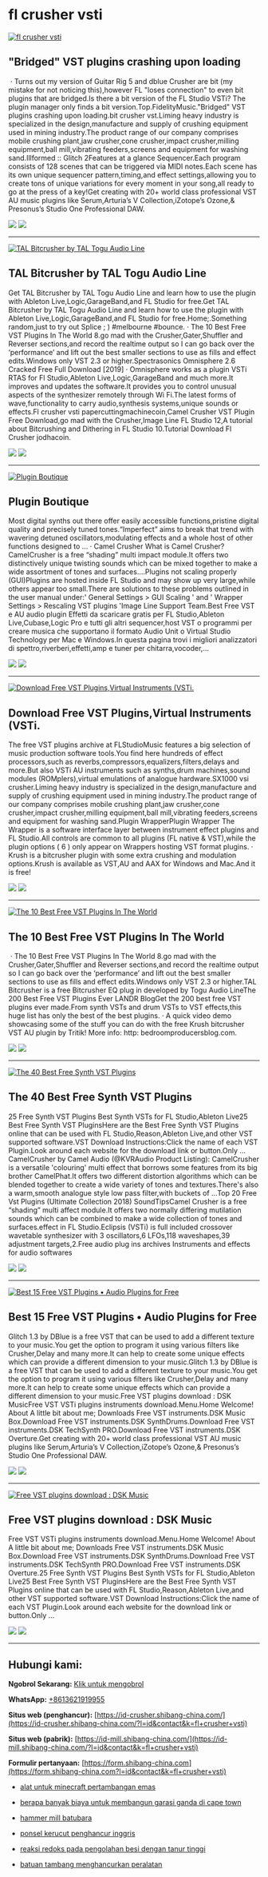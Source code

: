 # fl crusher vsti

<a href="https://swt.shibang-china.com/?l=id&img&k=fl+crusher+vsti" target="_blank">![fl crusher vsti](http://static.shibang-china.com/all-800x300/616.jpg)</a>

## &quot;Bridged&quot; VST plugins crashing upon loading
&nbsp;&#0183;&#32;Turns out my version of Guitar Rig 5 and dblue Crusher are bit (my mistake for not noticing this),however FL &quot;loses connection&quot; to even bit plugins that are bridged.Is there a bit version of the FL Studio VSTi? The plugin manager only finds a bit version.Top.FidelityMusic.&quot;Bridged&quot; VST plugins crashing upon loading.bit crusher vst.Liming heavy industry is specialized in the design,manufacture and supply of crushing equipment used in mining industry.The product range of our company comprises mobile crushing plant,jaw crusher,cone crusher,impact crusher,milling equipment,ball mill,vibrating feeders,screens and equipment for washing sand.Illformed :: Glitch 2Features at a glance Sequencer.Each program consists of 128 scenes that can be triggered via MIDI notes.Each scene has its own unique sequencer pattern,timing,and effect settings,allowing you to create tons of unique variations for every moment in your song,all ready to go at the press of a key!Get creating with 20+ world class professional VST AU music plugins like Serum,Arturia’s V Collection,iZotope’s Ozone,&amp; Presonus’s Studio One Professional DAW.


<a href="https://whatsapp.shibangsoft.com/WhatsApp.php" target="_blank" title="WhatsApp">![](http://static.shibang-china.com/icon/whatsapp.png)</a> <a href="https://swt.shibang-china.com/?l=id&icon&k=fl+crusher+vsti" target="_blank">![](http://static.shibang-china.com/icon/chat-id.png)</a>

---

<a href="https://swt.shibang-china.com/?l=id&img&k=fl+crusher+vsti" target="_blank">![TAL Bitcrusher by TAL Togu Audio Line](http://static.shibang-china.com/all-800x300/1232.jpg)</a>

## TAL Bitcrusher by TAL Togu Audio Line
Get TAL Bitcrusher by TAL Togu Audio Line and learn how to use the plugin with Ableton Live,Logic,GarageBand,and FL Studio for free.Get TAL Bitcrusher by TAL Togu Audio Line and learn how to use the plugin with Ableton Live,Logic,GarageBand,and FL Studio for free.Home;.Something random,just to try out Splice ; ) #melbourne #bounce.&nbsp;&#0183;&#32;The 10 Best Free VST Plugins In The World 8.go mad with the Crusher,Gater,Shuffler and Reverser sections,and record the realtime output so I can go back over the ‘performance’ and lift out the best smaller sections to use as fills and effect edits.Windows only VST 2.3 or higher.Spectrasonics Omnisphere 2.6 Cracked Free Full Download [2019]&nbsp;&#0183;&#32;Omnisphere works as a plugin VSTi RTAS for Fl Studio,Ableton Live,Logic,GarageBand and much more.It improves and updates the software.It provides you to control unusual aspects of the synthesizer remotely through Wi Fi.The latest forms of wave,functionality to carry audio,synthesis systems,unique sounds or effects.Fl crusher vsti papercuttingmachinecoin,Camel Crusher VST Plugin Free Download,go mad with the Crusher,Image Line FL Studio 12,A tutorial about Bitcrushing and Dithering in FL Studio 10.Tutorial Download Fl Crusher jodhacoin.


<a href="https://whatsapp.shibangsoft.com/WhatsApp.php" target="_blank" title="WhatsApp">![](http://static.shibang-china.com/icon/whatsapp.png)</a> <a href="https://swt.shibang-china.com/?l=id&icon&k=fl+crusher+vsti" target="_blank">![](http://static.shibang-china.com/icon/chat-id.png)</a>

---

<a href="https://swt.shibang-china.com/?l=id&img&k=fl+crusher+vsti" target="_blank">![Plugin Boutique](http://static.shibang-china.com/all-800x300/63.jpg)</a>

## Plugin Boutique
Most digital synths out there offer easily accessible functions,pristine digital quality and precisely tuned tones.“Imperfect” aims to break that trend with wavering detuned oscillators,modulating effects and a whole host of other functions designed to …&nbsp;&#0183;&#32;Camel Crusher What is Camel Crusher? CamelCrusher is a free “shading” multi impact module.It offers two distinctively unique twisting sounds which can be mixed together to make a wide assortment of tones and surfaces.…Plugins not scaling properly (GUI)Plugins are hosted inside FL Studio and may show up very large,while others appear too small.There are solutions to these problems outlined in the user manual under:' General Settings &gt; GUI Scaling ' and ' Wrapper Settings &gt; Rescaling VST plugins 'Image Line Support Team.Best Free VST e AU audio plugin Effetti da scaricare gratis per FL Studio,Ableton Live,Cubase,Logic Pro e tutti gli altri sequencer,host VST o programmi per creare musica che supportano il formato Audio Unit o Virtual Studio Technology per Mac e Windows.In questa pagina trovi i migliori analizzatori di spettro,riverberi,effetti,amp e tuner per chitarra,vocoder,…


<a href="https://whatsapp.shibangsoft.com/WhatsApp.php" target="_blank" title="WhatsApp">![](http://static.shibang-china.com/icon/whatsapp.png)</a> <a href="https://swt.shibang-china.com/?l=id&icon&k=fl+crusher+vsti" target="_blank">![](http://static.shibang-china.com/icon/chat-id.png)</a>

---

<a href="https://swt.shibang-china.com/?l=id&img&k=fl+crusher+vsti" target="_blank">![Download Free VST Plugins,Virtual Instruments (VSTi.](http://static.shibang-china.com/all-800x300/1049.jpg)</a>

## Download Free VST Plugins,Virtual Instruments (VSTi.
The free VST plugins archive at FLStudioMusic features a big selection of music production software tools.You find here hundreds of effect processors,such as reverbs,compressors,equalizers,filters,delays and more.But also VSTi AU instruments such as synths,drum machines,sound modules (ROMplers),virtual emulations of analogue hardware.SX1000 vsi crusher.Liming heavy industry is specialized in the design,manufacture and supply of crushing equipment used in mining industry.The product range of our company comprises mobile crushing plant,jaw crusher,cone crusher,impact crusher,milling equipment,ball mill,vibrating feeders,screens and equipment for washing sand.Plugin WrapperPlugin Wrapper The Wrapper is a software interface layer between instrument effect plugins and FL Studio.All controls are common to all plugins (FL native &amp; VST),while the plugin options ( 6 ) only appear on Wrappers hosting VST format plugins.&nbsp;&#0183;&#32;Krush is a bitcrusher plugin with some extra crushing and modulation options.Krush is available as VST,AU and AAX for Windows and Mac.And it is free!


<a href="https://whatsapp.shibangsoft.com/WhatsApp.php" target="_blank" title="WhatsApp">![](http://static.shibang-china.com/icon/whatsapp.png)</a> <a href="https://swt.shibang-china.com/?l=id&icon&k=fl+crusher+vsti" target="_blank">![](http://static.shibang-china.com/icon/chat-id.png)</a>

---

<a href="https://swt.shibang-china.com/?l=id&img&k=fl+crusher+vsti" target="_blank">![The 10 Best Free VST Plugins In The World](http://static.shibang-china.com/all-800x300/250.jpg)</a>

## The 10 Best Free VST Plugins In The World
&nbsp;&#0183;&#32;The 10 Best Free VST Plugins In The World 8.go mad with the Crusher,Gater,Shuffler and Reverser sections,and record the realtime output so I can go back over the ‘performance’ and lift out the best smaller sections to use as fills and effect edits.Windows only VST 2.3 or higher.TAL Bitcrusher is a free Bitcrusher EQ plug in developed by Togu Audio LineThe 200 Best Free VST Plugins Ever LANDR BlogGet the 200 best free VST plugins ever made.From synth VSTs and drum VSTs to VST effects,this huge list has only the best of the best plugins.&nbsp;&#0183;&#32;A quick video demo showcasing some of the stuff you can do with the free Krush bitcrusher VST AU plugin by Tritik! More info: http: bedroomproducersblog.com.


<a href="https://whatsapp.shibangsoft.com/WhatsApp.php" target="_blank" title="WhatsApp">![](http://static.shibang-china.com/icon/whatsapp.png)</a> <a href="https://swt.shibang-china.com/?l=id&icon&k=fl+crusher+vsti" target="_blank">![](http://static.shibang-china.com/icon/chat-id.png)</a>

---

<a href="https://swt.shibang-china.com/?l=id&img&k=fl+crusher+vsti" target="_blank">![The 40 Best Free Synth VST Plugins](http://static.shibang-china.com/all-800x300/246.jpg)</a>

## The 40 Best Free Synth VST Plugins
25 Free Synth VST Plugins Best Synth VSTs for FL Studio,Ableton Live25 Best Free Synth VST PluginsHere are the Best Free Synth VST Plugins online that can be used with FL Studio,Reason,Ableton Live,and other VST supported software.VST Download Instructions:Click the name of each VST Plugin.Look around each website for the download link or button.Only …CamelCrusher by Camel Audio (@KVRAudio Product Listing): CamelCrusher is a versatile 'colouring' multi effect that borrows some features from its big brother CamelPhat.It offers two different distortion algorithms which can be blended together to create a wide variety of tones and textures.There's also a warm,smooth analogue style low pass filter,with buckets of …Top 20 Free Vst Plugins (Ultimate Collection 2018) SoundTipsCamel Crusher is a free “shading” multi affect module.It offers two normally differing mutilation sounds which can be combined to make a wide collection of tones and surfaces.effect in FL Studio.Eclipsis (VSTi) is full included crossover wavetable synthesizer with 3 oscillators,6 LFOs,118 waveshapes,39 adjustment targets,2.Free audio plug ins archives Instruments and effects for audio softwares


<a href="https://whatsapp.shibangsoft.com/WhatsApp.php" target="_blank" title="WhatsApp">![](http://static.shibang-china.com/icon/whatsapp.png)</a> <a href="https://swt.shibang-china.com/?l=id&icon&k=fl+crusher+vsti" target="_blank">![](http://static.shibang-china.com/icon/chat-id.png)</a>

---

<a href="https://swt.shibang-china.com/?l=id&img&k=fl+crusher+vsti" target="_blank">![Best 15 Free VST Plugins • Audio Plugins for Free](http://static.shibang-china.com/all-800x300/68.jpg)</a>

## Best 15 Free VST Plugins • Audio Plugins for Free
Glitch 1.3 by DBlue is a free VST that can be used to add a different texture to your music.You get the option to program it using various filters like Crusher,Delay and many more.It can help to create some unique effects which can provide a different dimension to your music.Glitch 1.3 by DBlue is a free VST that can be used to add a different texture to your music.You get the option to program it using various filters like Crusher,Delay and many more.It can help to create some unique effects which can provide a different dimension to your music.Free VST plugins download : DSK MusicFree VST VSTi plugins instruments download.Menu.Home Welcome! About A little bit about me; Downloads Free VST instruments.DSK Music Box.Download Free VST instruments.DSK SynthDrums.Download Free VST instruments.DSK TechSynth PRO.Download Free VST instruments.DSK Overture.Get creating with 20+ world class professional VST AU music plugins like Serum,Arturia’s V Collection,iZotope’s Ozone,&amp; Presonus’s Studio One Professional DAW.


<a href="https://whatsapp.shibangsoft.com/WhatsApp.php" target="_blank" title="WhatsApp">![](http://static.shibang-china.com/icon/whatsapp.png)</a> <a href="https://swt.shibang-china.com/?l=id&icon&k=fl+crusher+vsti" target="_blank">![](http://static.shibang-china.com/icon/chat-id.png)</a>

---

<a href="https://swt.shibang-china.com/?l=id&img&k=fl+crusher+vsti" target="_blank">![Free VST plugins download : DSK Music](http://static.shibang-china.com/all-800x300/91.jpg)</a>

## Free VST plugins download : DSK Music
Free VST VSTi plugins instruments download.Menu.Home Welcome! About A little bit about me; Downloads Free VST instruments.DSK Music Box.Download Free VST instruments.DSK SynthDrums.Download Free VST instruments.DSK TechSynth PRO.Download Free VST instruments.DSK Overture.25 Free Synth VST Plugins Best Synth VSTs for FL Studio,Ableton Live25 Best Free Synth VST PluginsHere are the Best Free Synth VST Plugins online that can be used with FL Studio,Reason,Ableton Live,and other VST supported software.VST Download Instructions:Click the name of each VST Plugin.Look around each website for the download link or button.Only …

<a href="https://whatsapp.shibangsoft.com/WhatsApp.php" target="_blank" title="WhatsApp">![](http://static.shibang-china.com/icon/whatsapp.png)</a> <a href="https://swt.shibang-china.com/?l=id&icon&k=fl+crusher+vsti" target="_blank">![](http://static.shibang-china.com/icon/chat-id.png)</a>

---
## Hubungi kami:

**Ngobrol Sekarang:** [Klik untuk mengobrol](https://swt.shibang-china.com?l=id&contact&k=fl+crusher+vsti)

**WhatsApp:**  [+8613621919955](https://whatsapp.shibangsoft.com/WhatsApp.php)

**Situs web (penghancur):** [https://id-crusher.shibang-china.com/](https://id-crusher.shibang-china.com/?l=id&contact&k=fl+crusher+vsti)

**Situs web (pabrik):** [https://id-mill.shibang-china.com/](https://id-mill.shibang-china.com/?l=id&contact&k=fl+crusher+vsti)

**Formulir pertanyaan:** [https://form.shibang-china.com](https://form.shibang-china.com?l=id&contact&k=fl+crusher+vsti)

* [alat untuk minecraft pertambangan emas](../43/alat%20untuk%20minecraft%20pertambangan%20emas.md)

* [berapa banyak biaya untuk membangun garasi ganda di cape town](../43/berapa%20banyak%20biaya%20untuk%20membangun%20garasi%20ganda%20di%20cape%20town.md)

* [hammer mill batubara](../50/hammer%20mill%20batubara.md)

* [ponsel kerucut penghancur inggris](../46/ponsel%20kerucut%20penghancur%20inggris.md)

* [reaksi redoks pada pengolahan besi dengan tanur tinggi](../44/reaksi%20redoks%20pada%20pengolahan%20besi%20dengan%20tanur%20tinggi.md)

* [batuan tambang menghancurkan peralatan](../46/batuan%20tambang%20menghancurkan%20peralatan.md)